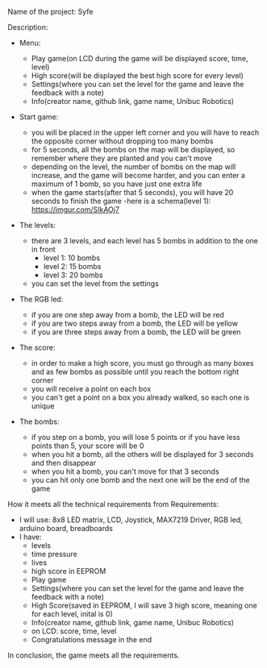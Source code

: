 Name of the project: Syfe

Description: 

- Menu:
  - Play game(on LCD during the game will be displayed score, time, level)
  - High score(will be displayed the best high score for every level)
  - Settings(where you can set the level for the game and leave the feedback with a note)
  - Info(creator name, github link, game name, Unibuc Robotics)

- Start game: 
    - you will be placed in the upper left corner and you will have to reach the opposite corner without dropping too many bombs
    - for 5 seconds, all the bombs on the map will be displayed, so remember where they are planted and you can't move
    - depending on the level, the number of bombs on the map will increase, and the game will become harder,
  and you can enter a maximum of 1 bomb, so you have just one extra life
    - when the game starts(after that 5 seconds), you will have 20 seconds to finish the game
    -here is a schema(level 1): https://imgur.com/SIkAOj7
  
 - The levels:
    - there are 3 levels, and each level has 5 bombs in addition to the one in front
        - level 1: 10 bombs
        - level 2: 15 bombs
        - level 3: 20 bombs
     - you can set the level from the settings
     
- The RGB led:
    - if you are one step away from a bomb, the LED will be red
    - if you are two steps away from a bomb, the LED will be yellow
    - if you are three steps away from a bomb, the LED will be green
   
 - The score:
    - in order to make a high score, you must go through as many boxes and 
    as few bombs as possible until you reach the bottom right corner
    - you will receive a point on each box
    - you can't get a point on a box you already walked, so each one is unique
    
 - The bombs: 
    - if you step on a bomb, you will lose 5 points or if you have less points than 5, your score will be 0
    - when you hit a bomb, all the others will be displayed for 3 seconds and then disappear
    - when you hit a bomb, you can't move for that 3 seconds
    - you can hit only one bomb and the next one will be the end of the game

How it meets all the technical requirements from Requirements:
  - I will use: 8x8 LED matrix, LCD, Joystick, MAX7219 Driver, RGB led, arduino board, breadboards
  - I have:
    - levels
    - time pressure
    - lives
    - high score in EEPROM
    - Play game
    - Settings(where you can set the level for the game and leave the feedback with a note)
    - High Score(saved in EEPROM, I will save 3 high score, meaning one for each level, inital is 0)
    - Info(creator name, github link, game name, Unibuc Robotics)
    - on LCD: score, time, level
    - Congratulations message in the end
 
In conclusion, the game meets all the requirements.
